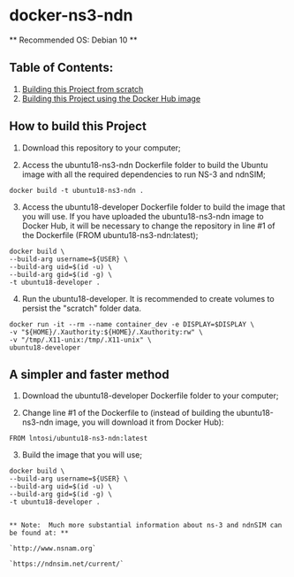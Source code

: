 docker-ns3-ndn
==============
** Recommended OS: Debian 10 **

## Table of Contents:

1) [Building this Project from scratch](#how-to-build-this-project)
2) [Building this Project using the Docker Hub image](#a-simpler-and-faster-method)


## How to build this Project

1) Download this repository to your computer;

2) Access the ubuntu18-ns3-ndn Dockerfile folder to build the Ubuntu image with all the required dependencies to run NS-3 and ndnSIM;

```shell
docker build -t ubuntu18-ns3-ndn .
```

3) Access the ubuntu18-developer Dockerfile folder to build the image that you will use. If you have uploaded the ubuntu18-ns3-ndn image to Docker Hub, it will be necessary to change the repository in line #1 of the Dockerfile (FROM ubuntu18-ns3-ndn:latest);

```shell
docker build \
--build-arg username=${USER} \
--build-arg uid=$(id -u) \
--build-arg gid=$(id -g) \
-t ubuntu18-developer .
```

4) Run the ubuntu18-developer. It is recommended to create volumes to persist the "scratch" folder data.

```shell
docker run -it --rm --name container_dev -e DISPLAY=$DISPLAY \
-v "${HOME}/.Xauthority:${HOME}/.Xauthority:rw" \
-v "/tmp/.X11-unix:/tmp/.X11-unix" \
ubuntu18-developer
```

## A simpler and faster method

1) Download the ubuntu18-developer Dockerfile folder to your computer;

2) Change line #1 of the Dockerfile to (instead of building the ubuntu18-ns3-ndn image, you will download it from Docker Hub):

`FROM lntosi/ubuntu18-ns3-ndn:latest`

3) Build the image that you will use;

```shell
docker build \
--build-arg username=${USER} \
--build-arg uid=$(id -u) \
--build-arg gid=$(id -g) \
-t ubuntu18-developer .


** Note:  Much more substantial information about ns-3 and ndnSIM can be found at: **

`http://www.nsnam.org`

`https://ndnsim.net/current/`